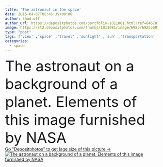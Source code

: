 ```yaml
---
title: 'The astronaut in the space'
date: 2015-04-07T06:46:39+00:00
author: Shad.off
author_url: https://depositphotos.com/portfolio-1011081.html?ref=64678756
image: https://st2.depositphotos.com/thumbs/1011081/image/6925/69255691/api_thumb_450.jpg?forcejpeg=true
type: "post"
tags: ['view' ,'space' ,'travel' ,'sunlight' ,'sun' ,'transportation' ,'light' ,'technology' ,'sunrise' ,'sunset' ,'star' ,'fantasy' ,'global' ,'wallpaper' ,'earth' ,'planet' ,'world' ,'ocean' ,'science' ,'future' ,'globe' ,'moon' ,'system' ,'journey' ,'engineering' ,'astronomy' ,'galaxy' ,'universe' ,'flight' ,'orbit' ,'exploration' ,'cosmos' ,'countdown' ,'Pilot' ,'astronaut' ,'launch' ,'rocket' ,'nasa' ,'missile' ,'shuttle' ,'spaceship' ,'cosmonaut' ,'columbia' ,'spaceman' ]
categories: 
  - space
---
```

<div aling="center">
            <font size="60"> The astronaut on a background of a planet. Elements of this image furnished by NASA</font>   
</div>
<div>
    <a href='https://st2.depositphotos.com/thumbs/1011081/image/6925/69255691/api_thumb_450.jpg?forcejpeg=true?ref=64678756' target=_blank > Go "Depositphotos" to get lage size of this picture ->
        <img href='https://st2.depositphotos.com/thumbs/1011081/image/6925/69255691/api_thumb_450.jpg?forcejpeg=true?ref=64678756' src='https://st2.depositphotos.com/1011081/6925/i/950/depositphotos_69255691-stock-photo-the-astronaut-in-the-space.jpg?forcejpeg=true' alt='The astronaut on a background of a planet. Elements of this image furnished by NASA' >
    </a>
</div>
